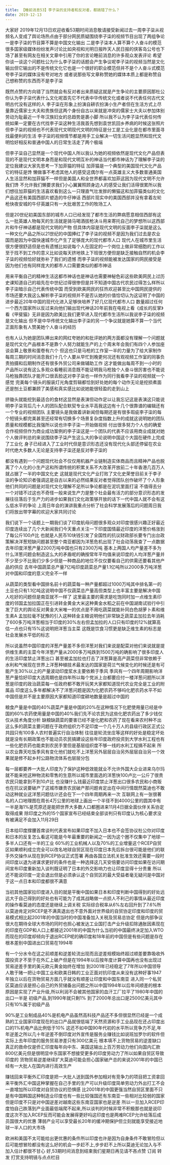```yaml
---
title: 【睡前消息53】李子柒的支持者和反对者，都搞错了什么？
date: 2019-12-13
---
```


大家好 2019年12月13日欢迎收看53期时间消息敬请接受新闻过去一周李子柒从视频名人变成了舆论场热点由于部分网民质疑围绕李子柒的视频节目出现了两组争论一是李子柒的节目算不算是中国文化输出
二是李子柒本人算不算个人奋斗的模范很多国家级媒体纷纷发声讨论比如央视和光明日报昨天人民日报的侠客岛公号也下场了甚至有网友在相关文章中引用了你的言论睡前消息的许多观众发表评论
希望你谈一谈这个问题杜公为什么李子柒的话题会产生争议呢李子柒的视频当然是文化输出但它输出的不是传统文化它也是一个很好的职业模范但并不是个人奋斗式模范夸李子柒的媒体没有夸对地方
或者说那些写文章称赞她的媒体本质上都是称赞自己想称赞的东西而不是李子柒

既然点赞的方向错了当然就会有反对者出来质疑这就是产生争论的主要原因那杜公你认为李子柒代表什么文化呢首先它不代表中华传统文化或者说不代表任何古代文明古代没有这样的人
李子柒在形象上扮演自耕农扮演小生产者但在生活方式上尽量靠近儒家士大夫和贵族但这两个身份自古以来就是冲突的儒家士大夫以参加体别劳动为耻最近一千年汉族妇女的总趋势是裹小脚
所以我不认为李子柒代表任何传统如果一定要在古代找李子柒这种生活我首先想到袁世凯回乡养病的时候这张照片但李子柒的视频也不代表现代文明现代文明的特征是分工是工业化是在都市里面寻找最便利的生活
李子柒的视频情节都是用手工业解决一切生活问题显然和现代文明恰好相反和普通中国人的日常生活走了两个极端

但李子柒自己显然是一个现代中国人所以我认为她的视频依然是现代文化产品但表现的不是现代文明本身而是和现代文明互补的神话当代都市神话为了理解李子柒的定位我建议大家先思考一下加菲猫的特征
加菲猫是一个典型的美国现代文化产品它的特征是馋 懒做事不考虑其他人的感受这偶尔有一点英雄主义大多数普通美国人生活显然和加菲猫不一样但是美国人和全世界都喜欢加菲这因为现代文明不允许我们馋
不允许我们懒要求我们小心翼翼照顾身边人的感受让我们活得很累所以我们想往加菲猫的生活喜欢看到这么一只理直气壮发胖的懒猫这和加菲猫类似的文化产品这还有美国西部片塑造的牛仔神话
西部片现实中的美国西部并没有拿着左轮枪快夜安城的牛仔英雄只有一大批艰苦工作的牧场工人

但是20世纪初美国东部的城市人口已经发现了都市生活的弊病愿意相信西部有这么一批英雄人物每天的生活就是骑马喝酒拔枪决斗用来寄托自己的梦想所以这西部片和牛仔神话都是现代文明的产物
但具体内容是现代文明的反面李子柒就是这么一种文化产品之所以21世纪的中国捧红了李子柒的视频不是因为我们过去是农业国而是因为中国快速城市化产生了足够庞大的现代都市人口
现代人在城市里生活很方便很舒适但是也有遗憾比如说每个人在固定的一个岗位上做非常细胞的工作以至于找不到工作的意义比如说每天挤地铁上下班很方便但是缺乏接触自然的机会李子柒的视频恰好就弥补了我们的遗憾
而李子柒的视频能被发达国家的网民接受是因为他们也有同样庞大的都市人口需要类似的都市神话

用来平衡自己的精神生活这都市神话也是神话也需要神秘色彩这些欧美网民上过历史课知道自己的祖先在中世纪过得很惨但是并不知道中国古代农民过得怎么样所以李子柒暗示自己代表传统中国
而受到欧美网民的狂热欢迎甚至比中国网民提供的市场还要大我这么解析李子柒的视频并不是否认她的价值恰切认为这证明了中国的进步最近20年中国的现代化进入足够快培养了好几亿现代都市人口
数量超过任何一个西方国家所以反过来向他们输出现代神话20年前我在电视上看《成长的反掌》看《甲斐猫》无非是因为欧美比我们更早进入现代都市生活所以我说李子柒的视频是文化输出
但不是中华传统文化输出李子柒的另一个争议就是她算不算一个当代正面形象有人赞美她个人奋斗的经历

也有人认为她是团队捧出来的网红夸她的和批评她的两方面都没有理解一个问题就是现代文化产品根本不是靠个人努力就能生产的上个周末年会我们有四个人参加座谈会算上敬景和蛋卷有六个
但这也只是马枪的工作室一半的力量为了给大家制作每周三期的时间消息我们十几个人要从早忙到晚更何况还有观视频工作室的同事负责拍摄和后期制作还有很多外贸公司来做辅助工作
这才能做出每周不到一小时的产品所以说有这么多观众看睡前消息既不能证明我马枪独个人奋斗很厉害也不能说马枪独靠团队才能开口很丢脸这对李子柒也一样作为同行我看李子柒的视频就一个感觉
完美每个镜头的服装灯光角度剪辑都恰到好处她的每个动作无论是挖损煮面还是刨土豆都兼顾了美感和真实感比如说她能很轻盈的走到山上

挤锄头就能挖到最适合的食材这显然是表演但动作足以让我忘记这是表演这只能说明李子柒背后几十人的团队配合默契专业水平高我这边有十几个很靠谱的编辑还有一个专业的视频团队
主要镜头是我做着讲新闻但每期还是有很多瑕疵李子柒的每个短镜头都完美甚至还经常有切换多个场景复杂度指数上升的成就这说明她的团队质量和规模都比我强所以说也许李子柒一开始做视频
付出很多努力个人也的确爱合作视频但作为商业成功案例的李子柒这是一个团队的代表不应该用商业成就对她个人做评判总的来说围绕李子柒产生这么大的争论说明中国这个大国在硬件上完成了工业化
身子已经进入了工业时代但是意识形态还没有现代化头部还停留在农业时代绝大多数人无论是支持李子柒还是反对李子柒的

都没有遇到一个问题现代社会不仅仅用机器产业链制造实体商品而且精神产品也脱离了个人化的小生产这和所谓传统的积累关系不大改革开放前二十年香港几百万人就占据了一半的中国文化史
这就是现代文化产业打败了文化史荣誉目前关于李子柒的争论知识者强调这是自古以来的必然结果反对者觉得团队创作破坏了个人形象他们共同的问题是对现代文化理解不足所以争论都是在泥坑里面打滚
不值得去分一个对错不过这也不奇怪一般来说生产力是整个社会最有活力的部分意识形态的发展往往落后于生产力的进步如果我们文化政策够开放的话下一代中国人就不会有这么低水平的争论
上周日年会的演讲我重点分析了社会科学发展落后的问题周日我们将放出带字幕的欢迎大家共同讨论

我们说下一个话题上一期我们谈了印度航母问题很多观众对印度很感兴趣正好最近印度连续出了几个大新闻我们今天重点关注一下印度国情最近印度的洋葱价格涨到了每公斤100卢比
也就是人民币10块钱引发了全国性的抗议财政部长要专门出台政策解决洋葱短缺问题甚至整个南亚都因为洋葱危机出现了社会动荡我查了一点数据去年印度洋葱产量2200万吨中国也只有2300万吨
基本上两国人均产量差不多为什么洋葱问题会制造这么大的矛盾呢的确按常年平均值来说印度的人均洋葱产量并不少至少不比我们少多少但是一种商品的地位不仅仅要看自己的供需还要看其他产品的供应
去年中国蔬菜总产量7亿吨印度蔬菜总产量1.1亿吨所以2000多万吨洋葱对中国和印度的意义完全不一样

从蔬菜的类型看中国排名前十的蔬菜每一种产量都超过1000万吨其中排名第一的土豆也只有1.1亿吨这说明中国不仅蔬菜总产量高但类型上也丰富主要是解决中国人吃好的问题但是南亚就不一样了
这里最主要的需求是吃饱同时加一点维生素印度的邻国孟加拉国正在引进转金黄金大米这种黄金水稻之前在中国湖南试验行中引发了巨大的舆论反对黄金大米唯一的优点是不用吃蔬菜就能补同白色胡萝卜素和维生素A
孟加拉毫不犹豫的引入这种转金主粮说明他们非常缺乏蔬菜孟加拉去年消耗了600多万吨洋葱相当于印度的30%左右但孟加拉的人口只有印度的12%就算高估一点也只有15%这说明把洋葱当主菜
这既是饮食习惯更是缺乏维生素的标志是社会发展水平低的标志

所以说虽然中国印度的洋葱产量差不多但洋葱对我们来说是配菜对他们来说就是提供维生素的主菜今年洋葱产量从2000多万吨跌到1500万吨的确影响了很多印度人的生活印度禁止洋葱出口
甚至被孟加拉也打击了洋葱算是高产蔬菜但非常依赖于水利和气候现在世界上洋葱种植技术最发达的国家是荷兰气候变化的时候还是有可能产生30%以上的产量波动印度浆水主要依赖于季风
季风有一个四年周期影响洋葱产量恰好印度大选周期也是四年所以每个党派上台都要应付一楼洋葱问题所以洋葱是印度的政治蔬菜每一任政府都不敢开玩笑大家都知道现代农业完全是工业的附属品
印度这么多年都解决不了洋葱问题是因为化肥农药不够吗化肥农药水平不如中国但是并不是主要原因大家都知道印度耕地数量是超过中国的

粮食产量是中国的40%蔬菜产量是中国的20%在这种情况下化肥使用量已经是中国的60%农药使用量是中国的40%我们先不论农民为这些化肥农药出了多少钱仅仅从技术角度分析
缺粮缺蔬菜的要害已经不是化肥和农药了现在看来农村种不出这么多的蔬菜主要问题在于政府组织力不足印度一个几十万人的县级行政区正式公共园只有100多人农村普遍实行自治体制
往往是轮流坐庄等这样的好处是稳定坏处就是没有长期政策也不能动员农民搞建设这些年印度政府投资到大学水利工程也有一些化肥农药也能卖到农民手里但是基层组织度不够一线的水利工程搞不起来
所以农业靠天吃饭季风有变化他们就吃不上洋葱另外层层自治另外层层自治另一个效果就是修不起乡村公路物流体系也层层分包

每一层都要养一大批人印度为了保护这种低效能就业不允许外国大企业进来乌尔玛就不能来抢这种物流和零售的生意所以城市里面选的洋葱快100卢比一公斤了很贵农民只能拿到不到10卢比
也没赚什么钱最近印度禁止洋葱出口很多农民和小商贩也在抗议说要破产了这城市嫌贵农民破产那问题肯定出在中间行情既然莫迪也不敢动这种就业这洋葱问题估计还会在下一个四年周期再来一次
互联网上有一张很著名的人口地理图在周长4万公里的地球上画出一个半径不到4000公里的圆其中有一半是海1%是荒原还是能把世界大多数人口都圈进来11月4日据全面伙伴关系协定取得成果
除印度之外的15个国家宣布已经结束全部谈判只有印度认为核心要求没有被满足不会加入11月29日

日本给印度撑腰首席谈判代表宣布如果印度不加入日本也不会签协议杜公你对印度和日本的反复怎么看这可能是今年最重要的新闻之一因为这个圈不仅集中了地球一多半人口还有一半的工业
60%的工业机械人以及70%的工业增量这个RCEP自贸区如果顺利成立完全可以改名地球自贸区现在印度日本先后拆台很可能是他们的联手外交操作从现在到RCEP协议正式签署
再由各国立法机关批准生效还需要一段时间印度以退为进谋求更好的条件也是一种选择这几天安倍要访问印度如果在访问期间宣布印度重新加入谈判既证明了日本的外交影响力也让印度显得十分贵重
所以还不能说印度一定会退出但是必须承认这个自贸区的最大受益者毫无疑问是中国对于这一点日本和印度都很不满意

当初其他国家拉印度进入目的就是平衡中国如果日本和印度判断中国得到的好处远远大于自己得到的好处也有可能为了成其战略做一点损人不利己的事情从最近印度的操作看莫迪的态度还是继续上调关税
实际综合税率从6%左右回升到了7.6%所以莫迪肯定对RCEP是不满真退出也不意外面对世界级的自贸协定印度和印度的贸易模式相比起2001年的中国当时的中国准备加入关税及贸易总协定
但是内部争议很大在期待全球大市场的同时也担心被发达工业国打击产业升级扣除通胀因素现在的印度在GDP和人口上都接近2001年的中国为什么当初的中国最终决定加入WTO
而现在的印度却倾向于退出RCEP呢的确印度和18年前的中国但是有些问题是存在根本差别中国进出口贸易在1994年

有一个分水令在这之前顺差和逆差轮流出现而且逆差规模始终超过顺差要靠吸收外国投资才不至于在外汇上破产但是在1994年以后按年度计算中国再也没有出现过贸易逆差手里的美元欧元黄金始终在增加
到2001年已经稳定了7年所以中国领导人敢于赌一把让中国工业和欧美日韩的工业正面对抗印度从来没有这种好事1947年独立以后在货物贸易方面几乎就没有顺差让印度和中国东南亚
进入同一个私贸区莫迪应该是担心自己的外贸储备出问题之所以中国1994年以后年间顺差的根本原因是实现了产业升级,所以利润不会被其他国家的血汗工厂拉平了1980年中国的出口一半是
初级产品,到1990年就只剩1% 到了2000年总出口是2500亿美元其中只有10%属于初级产品

90%是工业制成品40%是机电产品虽然高科技产品还不多但很显然已经是一个成熟的工业国家印度现在的出口产品就很低端了天然资源和手工业品现在还占印度出口的1%机电产品比例低于10%
这还不如中国90年代初的水平所以竞争力不足,年年逆差之所以几十年逆差不倒印度对外宣传是服务业赚钱比如说班加罗尔的软件但实际上去年印度的服务贸易渗差只有300亿美元
根本填不上货物贸易的逆差缺口真正的救命仅是侨汇印度每年向中东、美国这输出上百万劳动力他们向国内汇款800亿美元但是很明显中东国家不想接受更多的印度劳动力了所以如果自贸区导致印度的
货物贸易逆差继续扩大莫迪可能会担心国家破产总的来说2001年的中国已经有一大批人在国内进行高效生产

赚钱回来平衡外汇印度是把一大批人送到国外参加相对有竞争力的项目把工资拿回来平衡外汇中国这种掌握在自己手里的生产可以升级印度简单劳动力外出打工不会一直增加所以印度对自贸协议的恐惧感
比2001年的中国更强当然自贸区里面不只是有中国韩国这种制造业印度也有一些比较强国还有东南亚一些相对比较弱的国家但是印度不只是对中国逆差对越南这些东南亚国家也是逆差
所以一旦加入RCEP印度怕自己跌落到产业面最低端爬不起来,所以谈判的时候非常不积极那也就是说印度这次不加入RCEP反而可能会发展得更好吗这印度也是两难RCEP允许给落后成员国很大的优惠
薄弱产业可以享受最长20年的缓冲期保护但立刻就能享受接近地球一半人口的大市场

欧洲和美国不太可能给出更优惠的条件所以印度也许是因为自身条件不敢冒险但以后可能想冒险都没有这么好的机会一步赶不上,步步赶不上所以莫迪无论加入与不加入估计都很不甘心
好,53期时间消息到结束我们星期日再见请不吝点赞 订阅 转发 打赏支持明镜与点点栏目